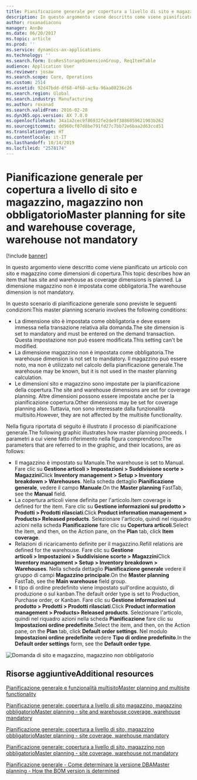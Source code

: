 ```yaml
---
title: Pianificazione generale per copertura a livello di sito e magazzino, magazzino non obbligatorio
description: In questo argomento viene descritto come viene pianificato un articolo con sito e magazzino come dimensioni di copertura. La dimensione magazzino non è impostata come obbligatoria.
author: roxanadiaconu
manager: AnnBe
ms.date: 06/20/2017
ms.topic: article
ms.prod: ''
ms.service: dynamics-ax-applications
ms.technology: ''
ms.search.form: EcoResStorageDimensionGroup, ReqItemTable
audience: Application User
ms.reviewer: josaw
ms.search.scope: Core, Operations
ms.custom: 2514
ms.assetid: 92d47bdd-df68-4f60-ac9a-96aa08236c26
ms.search.region: Global
ms.search.industry: Manufacturing
ms.author: roxanad
ms.search.validFrom: 2016-02-28
ms.dyn365.ops.version: AX 7.0.0
ms.openlocfilehash: 34a1a2cec9f86932fe2de9f3886059621903b262
ms.sourcegitcommit: dd960cf07d8be791fd27c7bb72e6baa2d63ccd51
ms.translationtype: HT
ms.contentlocale: it-IT
ms.lasthandoff: 10/14/2019
ms.locfileid: "2578174"
---
```

# <a name="master-planning-for-site-and-warehouse-coverage-warehouse-not-mandatory"></a><span data-ttu-id="ffeef-104">Pianificazione generale per copertura a livello di sito e magazzino, magazzino non obbligatorio</span><span class="sxs-lookup"><span data-stu-id="ffeef-104">Master planning for site and warehouse coverage, warehouse not mandatory</span></span>

[!include [banner](../includes/banner.md)]

<span data-ttu-id="ffeef-105">In questo argomento viene descritto come viene pianificato un articolo con sito e magazzino come dimensioni di copertura.</span><span class="sxs-lookup"><span data-stu-id="ffeef-105">This topic describes how an item that has site and warehouse as coverage dimensions is planned.</span></span> <span data-ttu-id="ffeef-106">La dimensione magazzino non è impostata come obbligatoria.</span><span class="sxs-lookup"><span data-stu-id="ffeef-106">The warehouse dimension is not mandatory.</span></span>

<span data-ttu-id="ffeef-107">In questo scenario di pianificazione generale sono previste le seguenti condizioni:</span><span class="sxs-lookup"><span data-stu-id="ffeef-107">This master planning scenario involves the following conditions:</span></span>

-   <span data-ttu-id="ffeef-108">La dimensione sito è impostata come obbligatoria e deve essere immessa nella transazione relativa alla domanda.</span><span class="sxs-lookup"><span data-stu-id="ffeef-108">The site dimension is set to mandatory and must be entered on the demand transaction.</span></span> <span data-ttu-id="ffeef-109">Questa impostazione non può essere modificata.</span><span class="sxs-lookup"><span data-stu-id="ffeef-109">This setting can't be modified.</span></span>
-   <span data-ttu-id="ffeef-110">La dimensione magazzino non è impostata come obbligatoria.</span><span class="sxs-lookup"><span data-stu-id="ffeef-110">The warehouse dimension is not set to mandatory.</span></span> <span data-ttu-id="ffeef-111">Il magazzino può essere noto, ma non è utilizzato nel calcolo della pianificazione generale.</span><span class="sxs-lookup"><span data-stu-id="ffeef-111">The warehouse may be known, but it is not used in the master planning calculation.</span></span>
-   <span data-ttu-id="ffeef-112">Le dimensioni sito e magazzino sono impostate per la pianificazione della copertura.</span><span class="sxs-lookup"><span data-stu-id="ffeef-112">The site and warehouse dimensions are set for coverage planning.</span></span> <span data-ttu-id="ffeef-113">Altre dimensioni possono essere impostate anche per la pianificazione copertura.</span><span class="sxs-lookup"><span data-stu-id="ffeef-113">Other dimensions may be set for coverage planning also.</span></span> <span data-ttu-id="ffeef-114">Tuttavia, non sono interessate dalla funzionalità multisito.</span><span class="sxs-lookup"><span data-stu-id="ffeef-114">However, they are not affected by the multisite functionality.</span></span>

<span data-ttu-id="ffeef-115">Nella figura riportata di seguito è illustrato il processo di pianificazione generale.</span><span class="sxs-lookup"><span data-stu-id="ffeef-115">The following graphic illustrates how master planning proceeds.</span></span> <span data-ttu-id="ffeef-116">I parametri a cui viene fatto riferimento nella figura comprendono:</span><span class="sxs-lookup"><span data-stu-id="ffeef-116">The parameters that are referred to in the graphic, and their locations, are as follows:</span></span>
-   <span data-ttu-id="ffeef-117">Il magazzino è impostato su Manuale.</span><span class="sxs-lookup"><span data-stu-id="ffeef-117">The warehouse is set to Manual.</span></span> <span data-ttu-id="ffeef-118">Fare clic su **Gestione articoli &gt; Impostazioni &gt; Suddivisione scorte &gt; Magazzini**</span><span class="sxs-lookup"><span data-stu-id="ffeef-118">Click **Inventory management &gt; Setup &gt; Inventory breakdown &gt; Warehouses**.</span></span> <span data-ttu-id="ffeef-119">Nella scheda dettaglio **Pianificazione generale**, vedere il campo **Manuale**.</span><span class="sxs-lookup"><span data-stu-id="ffeef-119">On the **Master planning** FastTab, see the **Manual** field.</span></span>
-   <span data-ttu-id="ffeef-120">La copertura articoli viene definita per l'articolo.</span><span class="sxs-lookup"><span data-stu-id="ffeef-120">Item coverage is defined for the item.</span></span> <span data-ttu-id="ffeef-121">Fare clic su **Gestione informazioni sul prodotto &gt; Prodotti &gt; Prodotti rilasciati**.</span><span class="sxs-lookup"><span data-stu-id="ffeef-121">Click **Product information management &gt; Products&gt; Released products**.</span></span> <span data-ttu-id="ffeef-122">Selezionare l'articolo, quindi nel riquadro azioni nella scheda **Pianificazione** fare clic su **Copertura articoli**.</span><span class="sxs-lookup"><span data-stu-id="ffeef-122">Select the item, and then, on the Action pane, on the **Plan** tab, click **Item coverage**.</span></span>
-   <span data-ttu-id="ffeef-123">Relazioni di ricaricamento definite per il magazzino.</span><span class="sxs-lookup"><span data-stu-id="ffeef-123">Refill relations are defined for the warehouse.</span></span> <span data-ttu-id="ffeef-124">Fare clic su **Gestione articoli &gt; Impostazioni &gt; Suddivisione scorte &gt; Magazzini**</span><span class="sxs-lookup"><span data-stu-id="ffeef-124">Click **Inventory management &gt; Setup &gt; Inventory breakdown &gt; Warehouses**.</span></span> <span data-ttu-id="ffeef-125">Nella scheda dettaglio **Pianificazione generale** vedere il gruppo di campi **Magazzino principale**.</span><span class="sxs-lookup"><span data-stu-id="ffeef-125">On the **Master planning** FastTab, see the **Main warehouse** field group.</span></span>
-   <span data-ttu-id="ffeef-126">Il tipo di ordine predefinito viene impostato sull'ordine acquisto, di produzione o sul kanban.</span><span class="sxs-lookup"><span data-stu-id="ffeef-126">The default order type is set to Production, Purchase order, or Kanban.</span></span> <span data-ttu-id="ffeef-127">Fare clic su **Gestione informazioni sul prodotto &gt; Prodotti &gt; Prodotti rilasciati**.</span><span class="sxs-lookup"><span data-stu-id="ffeef-127">Click **Product information management &gt; Products&gt; Released products**.</span></span> <span data-ttu-id="ffeef-128">Selezionare l'articolo, quindi nel riquadro azioni nella scheda **Pianificazione** fare clic su **Impostazioni ordine predefinite**.</span><span class="sxs-lookup"><span data-stu-id="ffeef-128">Select the item, and then, on the Action pane, on the **Plan** tab, click **Default order settings**.</span></span> <span data-ttu-id="ffeef-129">Nel modulo **Impostazioni ordine predefinite** vedere **Tipo di ordine predefinito**.</span><span class="sxs-lookup"><span data-stu-id="ffeef-129">In the **Default order settings** form, see the **Default order type**.</span></span>

![Domanda di sito e magazzino, magazzino non obbligatorio](./media/multisitedemandexplosionscenarioforsiteandwarehousecoveragewarehousenotmandatory.jpg)



<a name="additional-resources"></a><span data-ttu-id="ffeef-131">Risorse aggiuntive</span><span class="sxs-lookup"><span data-stu-id="ffeef-131">Additional resources</span></span>
--------

[<span data-ttu-id="ffeef-132">Pianificazione generale e funzionalità multisito</span><span class="sxs-lookup"><span data-stu-id="ffeef-132">Master planning and multisite functionality</span></span>](master-plan-multisite-functionality.md)

[<span data-ttu-id="ffeef-133">Pianificazione generale: copertura a livello di sito magazzino, magazzino obbligatorio</span><span class="sxs-lookup"><span data-stu-id="ffeef-133">Master planning - site and warehouse coverage, warehouse mandatory</span></span>](master-plan-site-warehouse-coverage-warehouse-mandatory.md)

[<span data-ttu-id="ffeef-134">Pianificazione generale: copertura a livello di sito, magazzino obbligatorio</span><span class="sxs-lookup"><span data-stu-id="ffeef-134">Master planning - site coverage, warehouse mandatory</span></span>](master-plan-site-coverage-warehouse-mandatory.md)

[<span data-ttu-id="ffeef-135">Pianificazione generale: copertura a livello di sito, magazzino non obbligatorio</span><span class="sxs-lookup"><span data-stu-id="ffeef-135">Master planning - site coverage, warehouse not mandatory</span></span>](master-plan-site-coverage-warehouse-not-mandatory.md)

[<span data-ttu-id="ffeef-136">Pianificazione generale - Come determinare la versione DBA</span><span class="sxs-lookup"><span data-stu-id="ffeef-136">Master planning - How the BOM version is determined</span></span>](master-plan-bom-version-determined.md)



